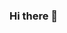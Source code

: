 ### Hi there 👋

<!--
**riasingh12/riasingh12** is a ✨ _special_ ✨ repository because its `README.md` (this file) appears on your GitHub profile.

Here are some ideas to get you started:

- 🔭 I’m currently working on an anxiety reducing smp, and some bots for fun.
- 🌱 I’m currently learning about everything except what is taught in classroom.
- 🤔 I’m looking for help with the sorcery of debugging.
- 💬 Ask me about nothing please, I have anxiety. Sorry😔
- 📫 How to reach me: write me an email, it's pretty cool.
- 😄 Pronouns: she/her (but sometimes it because im dead inside)
- ⚡ Fun fact: used to be a big geek, still am; only difference is I shifted from novels to animanga

